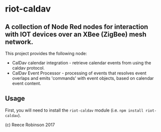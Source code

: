 # riot-caldav
## A collection of Node Red nodes for interaction with IOT devices over an XBee (ZigBee) mesh network.

This project provides the following node:

* CalDav calendar integration - retrieve calendar events from using the caldav protocol.
* CalDav Event Processor - processing of events that resolves event overlaps and emits 'commands' with event objects, based on calendar event content. 

## Usage

First, you will need to install the `riot-caldav` module (i.e.
`npm install riot-caldav`).


(c) Reece Robinson 2017

